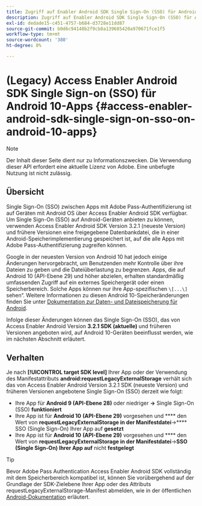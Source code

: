 ```yaml
---
title: Zugriff auf Enabler Android SDK Single Sign-On (SSO) für Android 10-Apps
description: Zugriff auf Enabler Android SDK Single Sign-On (SSO) für Android 10-Apps
exl-id: dedade15-c451-4757-b684-d3728e11dd87
source-git-commit: b0d6c94148b2f9cb8a139685420a970671fce1f5
workflow-type: tm+mt
source-wordcount: '380'
ht-degree: 0%

---
```


# (Legacy) Access Enabler Android SDK Single Sign-on (SSO) für Android 10-Apps {#access-enabler-android-sdk-single-sign-on-sso-on-android-10-apps}

>[!NOTE]
>
>Der Inhalt dieser Seite dient nur zu Informationszwecken. Die Verwendung dieser API erfordert eine aktuelle Lizenz von Adobe. Eine unbefugte Nutzung ist nicht zulässig.

## Übersicht

Single Sign-On (SSO) zwischen Apps mit Adobe Pass-Authentifizierung ist auf Geräten mit Android OS über Access Enabler Android SDK verfügbar. Um Single Sign-On (SSO) auf Android-Geräten anbieten zu können, verwenden Access Enabler Android SDK Version 3.2.1 (neueste Version) und frühere Versionen eine freigegebene Datenbankdatei, die in einer Android-Speicherimplementierung gespeichert ist, auf die alle Apps mit Adobe Pass-Authentifizierung zugreifen können.

Google in der neuesten Version von Android 10 hat jedoch einige Änderungen hervorgebracht, um Benutzenden mehr Kontrolle über ihre Dateien zu geben und die Dateiüberlastung zu begrenzen. Apps, die auf Android 10 (API-Ebene 29) und höher abzielen, erhalten standardmäßig umfassenden Zugriff auf ein externes Speichergerät oder einen Speicherbereich. Solche Apps können nur ihre App-spezifischen `\[...\]` sehen“. Weitere Informationen zu diesen Android 10-Speicheränderungen finden Sie unter [Dokumentation zur Daten- und Dateispeicherung für Android](https://developer.android.com/training/data-storage/files/external-scoped).

Infolge dieser Änderungen können das Single Sign-On (SSO), das von Access Enabler Android Version **3.2.1 SDK (aktuelle)** und früheren Versionen angeboten wird, auf Android 10-Geräten beeinflusst werden, wie im nächsten Abschnitt erläutert.

## Verhalten

Je nach **[!UICONTROL target SDK level]** Ihrer App oder der Verwendung des Manifestattributs **android:requestLegacyExternalStorage** verhält sich das von Access Enabler Android Version 3.2.1 SDK (neueste Version) und früheren Versionen angebotene Single Sign-On (SSO) derzeit wie folgt:

- Ihre App für **Android 9 (API-Ebene 28)** oder niedriger **-\>** Single Sign-On (SSO) **funktioniert**
- Ihre App ist für **Android 10** **(API-Ebene 29)** vorgesehen und **** den Wert von **requestLegacyExternalStorage in der Manifestdatei**-\>**** SSO (Single Sign-On) Ihrer App auf **gesetzt**
- Ihre App ist für **Android 10** **(API-Ebene 29)** vorgesehen und **** den Wert von **requestLegacyExternalStorage in der Manifestdatei**-\>**SSO (Single Sign-On) Ihrer App auf** nicht **festgelegt**

>[!TIP]
>
> Bevor Adobe Pass Authentication Access Enabler Android SDK vollständig mit dem Speicherbereich kompatibel ist, können Sie vorübergehend auf der Grundlage der SDK-Zielebene Ihrer App oder des Attributs requestLegacyExternalStorage-Manifest abmelden, wie in der öffentlichen [Android-Dokumentation](https://developer.android.com/training/data-storage/files/external-scoped#opt-out-of-scoped-storage) erläutert.
